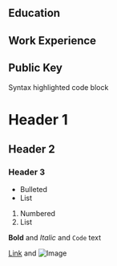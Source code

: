 

<h2 id="education">Education</h2>

<h2 id="work-experience">Work Experience</h2>

<h2 id="public-key">Public Key</h2>

<p>Syntax highlighted code block</p>

<h1 id="header-1">Header 1</h1>
<h2 id="header-2">Header 2</h2>
<h3 id="header-3">Header 3</h3>

<ul>
  <li>Bulleted</li>
  <li>List</li>
</ul>

<ol>
  <li>Numbered</li>
  <li>List</li>
</ol>

<p><strong>Bold</strong> and <em>Italic</em> and <code class="highlighter-rouge">Code</code> text</p>

<p><a href="url">Link</a> and <img src="src" alt="Image" /></p>
